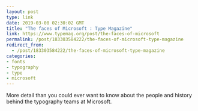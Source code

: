 ```yaml
---
layout: post
type: link
date: 2019-03-08 02:30:02 GMT
title: "The faces of Microsoft : Type Magazine"
link: https://www.typemag.org/post/the-faces-of-microsoft
permalink: /post/183303584222/the-faces-of-microsoft-type-magazine
redirect_from: 
  - /post/183303584222/the-faces-of-microsoft-type-magazine
categories:
- fonts
- typography
- type
- microsoft
---
```

<p>More detail than you could ever want to know about the people and history behind the typography teams at Microsoft.</p>